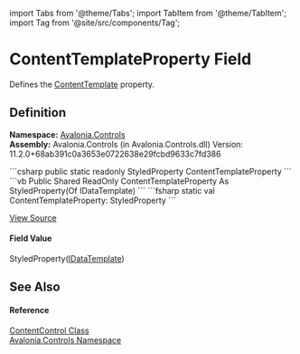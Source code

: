 import Tabs from '@theme/Tabs'; 
import TabItem from '@theme/TabItem'; 
import Tag from '@site/src/components/Tag'; 

# ContentTemplateProperty Field


Defines the <a href="P_Avalonia_Controls_ContentControl_ContentTemplate">ContentTemplate</a> property.



## Definition
**Namespace:** <a href="N_Avalonia_Controls">Avalonia.Controls</a>  
**Assembly:** Avalonia.Controls (in Avalonia.Controls.dll) Version: 11.2.0+68ab391c0a3653e0722638e29fcbd9633c7fd386

<Tabs groupId="api-code-preview">
<TabItem value="csharp" label="C#">
```csharp
public static readonly StyledProperty<IDataTemplate?> ContentTemplateProperty
```
</TabItem>
<TabItem value="vb" label="VB">
```vb
Public Shared ReadOnly ContentTemplateProperty As StyledProperty(Of IDataTemplate)
```
</TabItem>
<TabItem value="fsharp" label="F#">
```fsharp
static val ContentTemplateProperty: StyledProperty<IDataTemplate>
```
</TabItem>
</Tabs>



<a href="https://github.com/AvaloniaUI/Avalonia/tree/master/srcAvalonia.Controls/ContentControl.cs" title="View the source code">View Source</a>



#### Field Value
StyledProperty(<a href="T_Avalonia_Controls_Templates_IDataTemplate">IDataTemplate</a>)

## See Also


#### Reference
<a href="T_Avalonia_Controls_ContentControl">ContentControl Class</a>  
<a href="N_Avalonia_Controls">Avalonia.Controls Namespace</a>  
